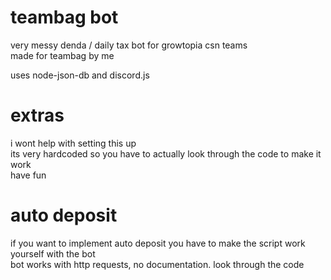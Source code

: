 # teambag bot
very messy denda / daily tax bot for growtopia csn teams<br>
made for teambag by me

uses node-json-db and discord.js

# extras
i wont help with setting this up<br>
its very hardcoded so you have to actually look through the code to make it work<br>
have fun

# auto deposit
if you want to implement auto deposit you have to make the script work yourself with the bot<br>
bot works with http requests, no documentation. look through the code
